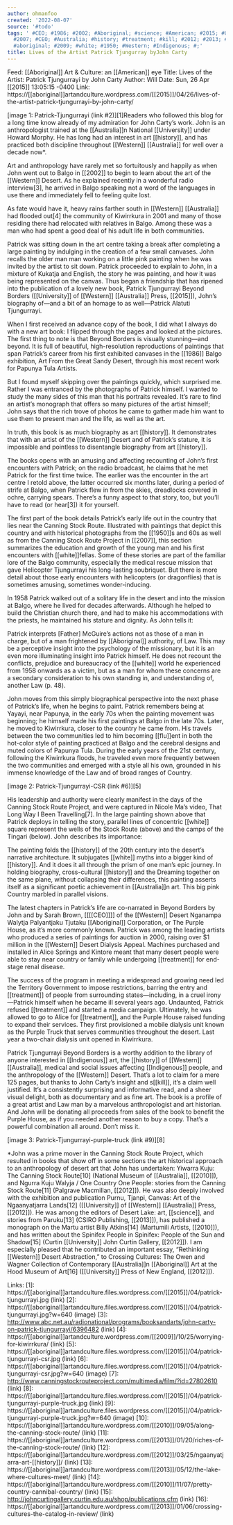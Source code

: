 ```yaml
---
author: ohmanfoo
created: '2022-08-07'
source: '#todo'
tags: ' #CEO; #1986; #2002; #Aboriginal; #science; #American; #2015; #University;
  #2007; #CEO; #Australia; #history; #treatment; #kill; #2012; #2013; #2010; #flu;
  #aboriginal; #2009; #white; #1950; #Western; #Indigenous; #;'
title: Lives of the Artist Patrick Tjungurray byJohn Carty
---
```


Feed: [[Aboriginal]] Art & Culture: an [[American]] eye
Title: Lives of the Artist: Patrick Tjungurrayi by John Carty
Author: Will
Date: Sun, 26 Apr [[2015]] 13:05:15 -0400
Link: https://[[aboriginal]]artandculture.wordpress.com/[[2015]]/04/26/lives-of-the-artist-patrick-tjungurrayi-by-john-carty/
 
[image 1: Patrick-Tjungurrayi (link #2)][1]Readers who followed this blog for a 
long time know already of my admiration for John Carty’s work. John is an 
anthropologist trained at the [[Australia]]n National [[University]] under Howard 
Morphy. He has long had an interest in art [[history]], and has practiced both 
discipline throughout [[Western]] [[Australia]] for well over a decade now*.
 
Art and anthropology have rarely met so fortuitously and happily as when John 
went out to Balgo in [[2002]] to begin to learn about the art of the [[Western]] Desert.
As he explained recently in a wonderful radio interview[3], he arrived in Balgo 
speaking not a word of the languages in use there and immediately fell to 
feeling quite lost.
 
As fate would have it, heavy rains farther south in [[Western]] [[Australia]] had 
flooded out[4] the community of Kiwirrkura in 2001 and many of those residing 
there had relocated with relatives in Balgo. Among these was a man who had spent
a good deal of his adult life in both communities.
 
Patrick was sitting down in the art centre taking a break after completing a 
large painting by indulging in the creation of a few small canvases. John 
recalls the older man man working on a little pink painting when he was invited 
by the artist to sit down. Patrick proceeded to explain to John, in a mixture of
Kukatja and English, the story he was painting, and how it was being represented
on the canvas. Thus began a friendship that has ripened into the publication of 
a lovely new book, Patrick Tjungurrayi Beyond Borders ([[University]] of [[Western]] 
[[Australia]] Press, [[2015]]), John’s biography of—and a bit of an homage to as 
well—Patrick Alatuti Tjungurrayi.
 
When I first received an advance copy of the book, I did what I always do with a
new art book: I flipped through the pages and looked at the pictures. The first 
thing to note is that Beyond Borders is visually stunning—and beyond. It is full
of beautiful, high-resolution reproductions of paintings that span Patrick’s 
career from his first exhibited canvases in the [[1986]] Balgo exhibition, Art From 
the Great Sandy Desert, through his most recent work for Papunya Tula Artists.
 
But I found myself skipping over the paintings quickly, which surprised me. 
Rather I was entranced by the photographs of Patrick himself. I wanted to study 
the many sides of this man that his portraits revealed. It’s rare to find an 
artist’s monograph that offers so many pictures of the artist himself; John says
that the rich trove of photos he came to gather made him want to use them to 
present man and the life, as well as the art.
 
In truth, this book is as much biography as art [[history]]. It demonstrates that 
with an artist of the [[Western]] Desert and of Patrick’s stature, it is impossible 
and pointless to disentangle biography from art [[history]].
 
The books opens with an amusing and affecting recounting of John’s first 
encounters with Patrick; on the radio broadcast, he claims that he met Patrick 
for the first time twice. The earlier was the encounter in the art centre I 
retold above, the latter occurred six months later, during a period of strife at
Balgo, when Patrick flew in from the skies, dreadlocks covered in ochre, 
carrying spears. There’s a funny aspect to that story, too, but you’ll have to 
read (or hear[3]) it for yourself.
 
The first part of the book details Patrick’s early life out in the country that 
lies near the Canning Stock Route. Illustrated with paintings that depict this 
country and with historical photographs from the [[1950]]s and 60s as well as from 
the Canning Stock Route Project in [[2007]], this section summarizes the education 
and growth of the young man and his first encounters with [[white]]fellas. Some of 
these stories are part of the familiar lore of the Balgo community, especially 
the medical rescue mission that gave Helicopter Tjungurrayi his long-lasting 
soubriquet. But there is more detail about those early encounters with 
helicopters (or dragonflies) that is sometimes amusing, sometimes 
wonder-inducing.
 
In 1958 Patrick walked out of a solitary life in the desert and into the mission
at Balgo, where he lived for decades afterwards. Although he helped to build the
Christian church there, and had to make his accommodations with the priests, he 
maintained his stature and dignity. As John tells it:
 
  Patrick interprets [Father] McGuire’s actions not as those of a man in charge,
  but of a man frightened by [[Aboriginal]] authority, of Law. This may be a 
  perceptive insight into the psychology of the missionary, but it is an even 
  more illuminating insight into Patrick himself. He does not recount the 
  conflicts, prejudice and bureaucracy of the [[white]] world he experienced from 
  1958 onwards as a victim, but as a man for whom these concerns are a secondary
  consideration to his own standing in, and understanding of, another Law (p. 
  48).
 
John moves from this simply biographical perspective into the next phase of 
Patrick’s life, when he begins to paint. Patrick remembers being at Yayayi, near
Papunya, in the early 70s when the painting movement was beginning; he himself 
made his first paintings at Balgo in the late 70s. Later, he moved to 
Kiwirrkura, closer to the country he came from. His travels between the two 
communities led to him becoming [[flu]]ent in both the hot-color style of painting 
practiced at Balgo and the cerebral designs and muted colors of Papunya Tula. 
During the early years of the 21st century, following the Kiwirrkura floods, he 
traveled even more frequently between the two communities and emerged with a 
style all his own, grounded in his immense knowledge of the Law and of broad 
ranges of Country.
 
[image 2: Patrick-Tjungurrayi-CSR (link #6)][5]
 
His leadership and authority were clearly manifest in the days of the Canning 
Stock Route Project, and were captured in Nicole Ma’s video, That Long Way I 
Been Travelling[7]. In the large painting shown above that Patrick deploys in 
telling the story, parallel lines of concentric [[white]] square represent the wells
of the Stock Route (above) and the camps of the Tingari (below). John describes 
its importance:
 
  The painting folds the [[history]] of the 20th century into the desert’s narrative
  architecture. It subjugates [[white]] myths into a bigger kind of [[history]]. And it 
  does it all through the prism of one man’s epic journey. In holding biography,
  cross-cultural [[history]] and the Dreaming together on the same plane, without 
  collapsing their differences, this painting asserts itself as a significant 
  poetic achievement in [[Australia]]n art. This big pink Country marbled in 
  parallel visions.
 
The latest chapters in Patrick’s life are co-narrated in Beyond Borders by John 
and by Sarah Brown, [[[[CEO]]]] of the [[Western]] Desert Nganampa Walytja Palyantjaku 
Tjutaku [[Aboriginal]] Corporation, or The Purple House, as it’s more commonly 
known. Patrick was among the leading artists who produced a series of paintings 
for auction in 2000, raising over $1 million in the [[Western]] Desert Dialysis 
Appeal. Machines purchased and installed in Alice Springs and Kintore meant that
many desert people were able to stay near country or family while undergoing 
[[treatment]] for end-stage renal disease.
 
The success of the program in meeting a widespread and growing need led the 
Territory Government to impose restrictions, barring the entry and [[treatment]] of 
people from surrounding states—including, in a cruel irony—Patrick himself when 
he became ill several years ago. Undaunted, Patrick refused [[treatment]] and 
started a media campaign. Ultimately, he was allowed to go to Alice for 
[[treatment]], and the Purple House raised funding to expand their services. They 
first provisioned a mobile dialysis unit known as the Purple Truck that serves 
communities throughout the desert. Last year a two-chair dialysis unit opened in
Kiwirrkura.
 
Patrick Tjungurrayi Beyond Borders is a worthy addition to the library of anyone
interested in [[Indigenous]] art, the [[history]] of [[Western]] [[Australia]], medical and 
social issues affecting [[Indigenous]] people, and the anthropology of the [[Western]] 
Desert. That’s a lot to claim for a mere 125 pages, but thanks to John Carty’s 
insight and s[[kill]], it’s a claim well justified. It’s a consistently surprising 
and informative read, and a sheer visual delight, both as documentary and as 
fine art. The book is a profile of a great artist and Law man by a marvelous 
anthropologist and art historian. And John will be donating all proceeds from 
sales of the book to benefit the Purple House, as if you needed another reason 
to buy a copy. That’s a powerful combination all around. Don’t miss it.
 
[image 3: Patrick-Tjungurrayi-purple-truck (link #9)][8]
 
*John was a prime mover in the Canning Stock Route Project, which resulted in 
books that show off in some sections the art historical approach to an 
anthropology of desert art that John has undertaken: Yiwarra Kuju: The Canning 
Stock Route[10] (National Museum of [[Australia]], [[2010]]), and Ngurra Kuju Walyja / 
One Country One People: stories from the Canning Stock Route[11] (Palgrave 
Macmillan, [[2012]]). He was also deeply involved with the exhibition and 
publication Purnu, Tjanpi, Canvas: Art of the Ngaanyatjarra Lands[12] 
([[University]] of [[Western]] [[Australia]] Press, [[2012]]). He was among the editors of 
Desert Lake: art, [[science]], and stories from Paruku[13] (CSIRO Publishing, [[2013]]),
has published a monograph on the Martu artist Billy Atkins[14] (Martumili 
Artists, [[2010]]), and has written about the Spinifex People in Spinifex: People of
the Sun and Shadow[15] (Curtin [[University]] John Curtin Gallery, [[2012]]). I am 
especially pleased that he contributed an important essay, “Rethinking [[Western]] 
Desert Abstraction,” to Crossing Cultures: The Owen and Wagner Collection of 
Contemporary [[Australia]]n [[Aboriginal]] Art at the Hood Museum of Art[16] ([[University]]
Press of New England, [[2012]]).
 
Links: 
[1]: https://[[aboriginal]]artandculture.files.wordpress.com/[[2015]]/04/patrick-tjungurrayi.jpg (link)
[2]: https://[[aboriginal]]artandculture.files.wordpress.com/[[2015]]/04/patrick-tjungurrayi.jpg?w=640 (image)
[3]: http://www.abc.net.au/radionational/programs/booksandarts/john-carty-on-patrick-tjungurrayi/6396482 (link)
[4]: https://[[aboriginal]]artandculture.wordpress.com/[[2009]]/10/25/worrying-for-kiwirrkura/ (link)
[5]: https://[[aboriginal]]artandculture.files.wordpress.com/[[2015]]/04/patrick-tjungurrayi-csr.jpg (link)
[6]: https://[[aboriginal]]artandculture.files.wordpress.com/[[2015]]/04/patrick-tjungurrayi-csr.jpg?w=640 (image)
[7]: http://www.canningstockrouteproject.com/multimedia/film/?id=27802610 (link)
[8]: https://[[aboriginal]]artandculture.files.wordpress.com/[[2015]]/04/patrick-tjungurrayi-purple-truck.jpg (link)
[9]: https://[[aboriginal]]artandculture.files.wordpress.com/[[2015]]/04/patrick-tjungurrayi-purple-truck.jpg?w=640 (image)
[10]: https://[[aboriginal]]artandculture.wordpress.com/[[2010]]/09/05/along-the-canning-stock-route/ (link)
[11]: https://[[aboriginal]]artandculture.wordpress.com/[[2013]]/01/20/riches-of-the-canning-stock-route/ (link)
[12]: https://[[aboriginal]]artandculture.wordpress.com/[[2012]]/03/25/ngaanyatjarra-art-[[history]]/ (link)
[13]: https://[[aboriginal]]artandculture.wordpress.com/[[2013]]/05/12/the-lake-where-cultures-meet/ (link)
[14]: https://[[aboriginal]]artandculture.wordpress.com/[[2010]]/11/07/pretty-country-cannibal-country/ (link)
[15]: http://johncurtingallery.curtin.edu.au/shop/publications.cfm (link)
[16]: https://[[aboriginal]]artandculture.wordpress.com/[[2013]]/01/06/crossing-cultures-the-catalog-in-review/ (link)